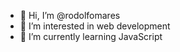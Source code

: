 - 👋 Hi, I’m @rodolfomares
- 👀 I’m interested in web development
- 🌱 I’m currently learning JavaScript
<!-- - 💞️ I’m looking to collaborate on ... -->
<!-- - 📫 How to reach me ... -->

<!---
rodolfomares/rodolfomares is a ✨ special ✨ repository because its `README.md` (this file) appears on your GitHub profile.
You can click the Preview link to take a look at your changes.
--->
